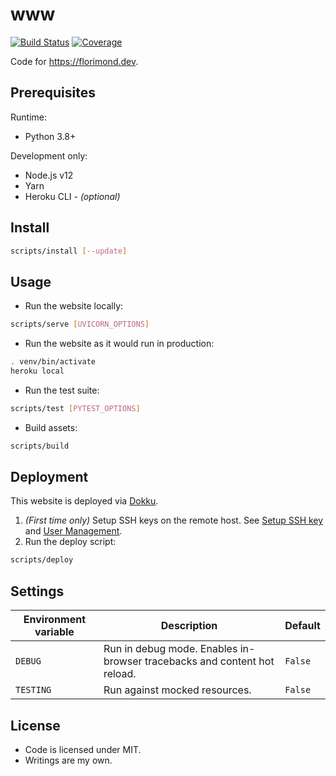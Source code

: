 # www

[![Build Status](https://dev.azure.com/florimondmanca/public/_apis/build/status/florimondmanca.www?branchName=master)](https://dev.azure.com/florimondmanca/public/_build/latest?definitionId=1&branchName=master)
[![Coverage](https://codecov.io/gh/florimondmanca/www/branch/master/graph/badge.svg?token=IT5DBiSTHK)](https://codecov.io/gh/florimondmanca/www)

Code for https://florimond.dev.

## Prerequisites

Runtime:

- Python 3.8+

Development only:

- Node.js v12
- Yarn
- Heroku CLI - _(optional)_

## Install

```bash
scripts/install [--update]
```

## Usage

- Run the website locally:

```bash
scripts/serve [UVICORN_OPTIONS]
```

- Run the website as it would run in production:

```bash
. venv/bin/activate
heroku local
```

- Run the test suite:

```bash
scripts/test [PYTEST_OPTIONS]
```

- Build assets:

```bash
scripts/build
```

## Deployment

This website is deployed via [Dokku](http://dokku.viewdocs.io/dokku/).

1. _(First time only)_ Setup SSH keys on the remote host. See [Setup SSH key](http://dokku.viewdocs.io/dokku/getting-started/installation/#2-setup-ssh-key-and-virtualhost-settings) and [User Management](http://dokku.viewdocs.io/dokku/deployment/user-management/#adding-ssh-keys).
2. Run the deploy script:

```bash
scripts/deploy
```

## Settings

| Environment variable | Description                                                              | Default |
| -------------------- | ------------------------------------------------------------------------ | ------- |
| `DEBUG`              | Run in debug mode. Enables in-browser tracebacks and content hot reload. | `False` |
| `TESTING`            | Run against mocked resources.                                            | `False` |

## License

- Code is licensed under MIT.
- Writings are my own.

